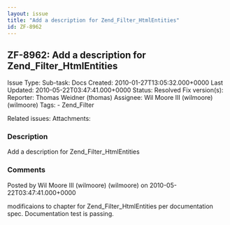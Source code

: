 ```yaml
---
layout: issue
title: "Add a description for Zend_Filter_HtmlEntities"
id: ZF-8962
---
```


ZF-8962: Add a description for Zend\_Filter\_HtmlEntities
---------------------------------------------------------

 Issue Type: Sub-task: Docs Created: 2010-01-27T13:05:32.000+0000 Last Updated: 2010-05-22T03:47:41.000+0000 Status: Resolved Fix version(s): 
 Reporter:  Thomas Weidner (thomas)  Assignee:  Wil Moore III (wilmoore) (wilmoore)  Tags: - Zend\_Filter
 
 Related issues: 
 Attachments: 
### Description

Add a description for Zend\_Filter\_HtmlEntities

 

 

### Comments

Posted by Wil Moore III (wilmoore) (wilmoore) on 2010-05-22T03:47:41.000+0000

modificaions to chapter for Zend\_Filter\_HtmlEntities per documentation spec. Documentation test is passing.

 

 